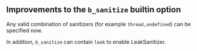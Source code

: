 ## Improvements to the `b_sanitize` builtin option

Any valid combination of sanitizers (for example `thread,undefined`)
can be specified now.

In addition, `b_sanitize` can contain `leak` to enable LeakSanitizer.
